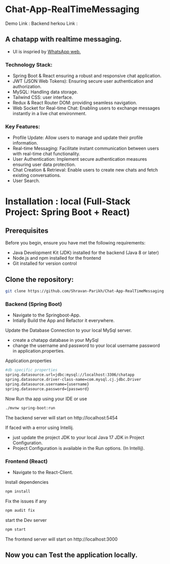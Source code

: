 # Chat-App-RealTimeMessaging

Demo Link : [](https://chat-app-real-time-messaging.vercel.app)
Backend herkou Link : [](https://springboot-chatapp-85133f0b7893.herokuapp.com/)

## A chatapp with realtime messaging. 
- UI is inspried by [WhatsApp web.](https://web.whatsapp.com/) 
 
### Technology Stack:
- Spring Boot & React ensuring a robust and responsive chat application.
- JWT (JSON Web Tokens): Ensuring secure user authentication and authorization.
- MySQL: Handling data storage.
- Tailwind CSS: user interface.
- Redux & React Router DOM: providing seamless navigation.
- Web Socket for Real-time Chat: Enabling users to exchange messages instantly in a live chat environment.
  
### Key Features:

- Profile Update: Allow users to manage and update their profile information.
- Real-time Messaging: Facilitate instant communication between users with real-time chat functionality.
- User Authentication: Implement secure authentication measures ensuring user data protection.
- Chat Creation & Retrieval: Enable users to create new chats and fetch existing conversations.
- User Search.

# Installation : local (Full-Stack Project: Spring Boot + React)

## Prerequisites

Before you begin, ensure you have met the following requirements:

- Java Development Kit (JDK) installed for the backend (Java 8 or later)
- Node.js and npm installed for the frontend
- Git installed for version control
  
## Clone the repository:

   ```bash
   git clone https://github.com/Shravan-Parikh/Chat-App-RealTimeMessaging.git
   ```

### Backend (Spring Boot)

- Navigate to the Springboot-App.
- Intially Build the App and Refactor it everywhere.

Update the Database Connection to your local MySql server.
- create a chatapp database in your MySql
- change the username and password to your local username password in application.properties.

Application.properties
```bash
#db specific properties
spring.datasource.url=jdbc:mysql://localhost:3306/chatapp
spring.datasource.driver-class-name=com.mysql.cj.jdbc.Driver
spring.datasource.username={username}
spring.datasource.password={password}
```
Now Run tha app using your IDE or use

```bash
./mvnw spring-boot:run
```
The backend server will start on http://localhost:5454

If faced with a error using Intellij.
- just update the project JDK to your local Java 17 JDK in Project Configuration.
- Project Configuration is available in the Run options. (In Intellij).

### Frontend (React)

- Navigate to the React-Client.

Install dependencies

```bash
npm install
```

Fix the issues if any

```bash
npm audit fix
```

start the Dev server

```bash
npm start
```
The frontend server will start on http://localhost:3000

## Now you can Test the application locally.




















